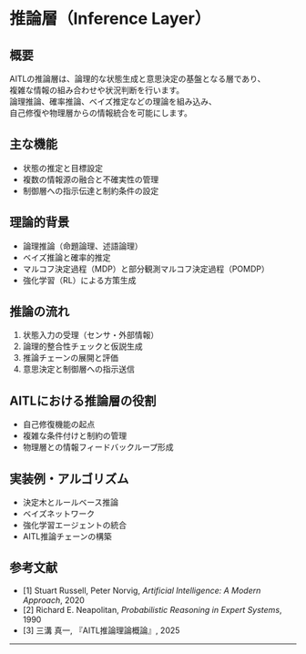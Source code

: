 <script type="text/javascript"
  id="MathJax-script"
  async
  src="https://cdn.jsdelivr.net/npm/mathjax@3/es5/tex-mml-chtml.js">
</script>

# 推論層（Inference Layer）

## 概要

AITLの推論層は、論理的な状態生成と意思決定の基盤となる層であり、  
複雑な情報の組み合わせや状況判断を行います。  
論理推論、確率推論、ベイズ推定などの理論を組み込み、  
自己修復や物理層からの情報統合を可能にします。

## 主な機能

- 状態の推定と目標設定  
- 複数の情報源の融合と不確実性の管理  
- 制御層への指示伝達と制約条件の設定

## 理論的背景

- 論理推論（命題論理、述語論理）  
- ベイズ推論と確率的推定  
- マルコフ決定過程（MDP）と部分観測マルコフ決定過程（POMDP）  
- 強化学習（RL）による方策生成  

## 推論の流れ

1. 状態入力の受理（センサ・外部情報）  
2. 論理的整合性チェックと仮説生成  
3. 推論チェーンの展開と評価  
4. 意思決定と制御層への指示送信  

## AITLにおける推論層の役割

- 自己修復機能の起点  
- 複雑な条件付けと制約の管理  
- 物理層との情報フィードバックループ形成  

## 実装例・アルゴリズム

- 決定木とルールベース推論  
- ベイズネットワーク  
- 強化学習エージェントの統合  
- AITL推論チェーンの構築

## 参考文献

- [1] Stuart Russell, Peter Norvig, *Artificial Intelligence: A Modern Approach*, 2020  
- [2] Richard E. Neapolitan, *Probabilistic Reasoning in Expert Systems*, 1990  
- [3] 三溝 真一, 『AITL推論理論概論』, 2025

---
